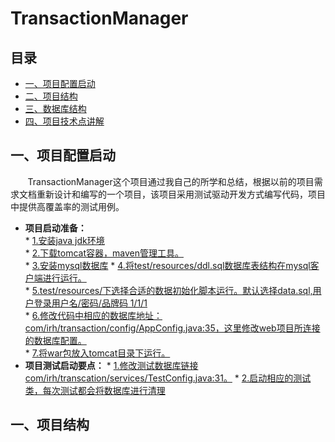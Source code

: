 # TransactionManager

## <a name="index"/>目录
* [一、项目配置启动](#cc1)
* [二、项目结构](#cc2)
* [三、数据库结构](#cc3)
* [四、项目技术点讲解](#cc4)

<a name="cc1"/>

## 一、项目配置启动

&nbsp;&nbsp;&nbsp;&nbsp;&nbsp;&nbsp;&nbsp;TransactionManager这个项目通过我自己的所学和总结，根据以前的项目需求文档重新设计和编写的一个项目，该项目采用测试驱动开发方式编写代码，项目中提供高覆盖率的测试用例。
+ **项目启动准备：**   
             * [1.安装java jdk环境](#cc1)   
             * [2.下载tomcat容器，maven管理工具。](#cc1)  
             * [3.安装mysql数据库](#cc1) 
             * [4.将test/resources/ddl.sql数据库表结构在mysql客户端进行运行。](#cc1)    
             * [5.test/resources/下选择合适的数据初始化脚本运行。默认选择data.sql,用户登录用户名/密码/品牌码 1/1/1](#cc1)    
             * [6.修改代码中相应的数据库地址：com/irh/transaction/config/AppConfig.java:35，这里修改web项目所连接的数据库配置。](#cc1)    
             * [7.将war包放入tomcat目录下运行。](#cc1)    
+ **项目测试启动要点：** 
             * [1.修改测试数据库链接com/irh/transcation/services/TestConfig.java:31。](#cc1)
             * [2.启动相应的测试类，每次测试都会将数据库进行清理](#cc1)
             
## 一、项目结构


